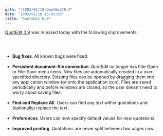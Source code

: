 ```yaml
---
path: "/2003/01/18/QuotEdit0.9" 
date: "2003/01/18 16:41:08" 
title: "QuotEdit 0.9" 
---
```

<p><a href="http://www.randomchaos.com/qml/quotedit/">QuotEdit 0.9</a> was released today with the following improvements:</p><br><ul><br>	<li><strong>Bug fixes</strong>. All known bugs were fixed.</li><br>	<li><strong>Persistent document-file connection</strong>. QuotEdit no longer has File-Open or File-Save menu items. New files are automatically created in a user-specified directory. Existing files can be opened by dragging them into any application window (or onto the application icon). Files are saved periodically and before windows are closed, so the user doesn&apos;t need to worry about saving files.</li><br>	<li><strong>Find and Replace All</strong>. Users can find any text within quotations and (optionally) replace the text.</li><br>	<li><strong>Preferences</strong>. Users can now specify default values for new quotations.</li><br>	<li><strong>Improved printing</strong>. Quotations are never split between two pages now.</li><br></ul>